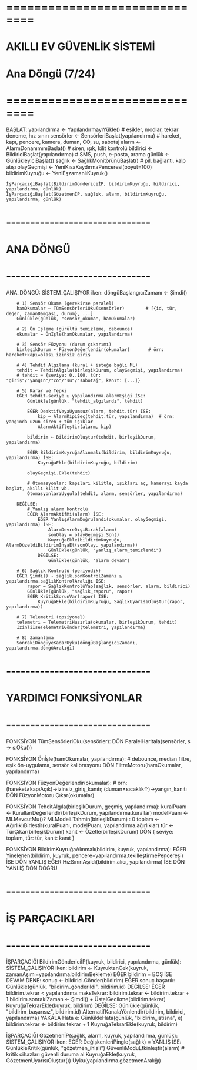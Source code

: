 # ==============================
# AKILLI EV GÜVENLİK SİSTEMİ
# Ana Döngü (7/24)
# ==============================

BAŞLAT:
    yapılandırma ← YapılandırmayıYükle()                 # eşikler, modlar, tekrar deneme, hız sınırı
    sensörler ← SensörleriBaşlat(yapılandırma)           # hareket, kapı, pencere, kamera, duman, CO, su, sabotaj
    alarm ← AlarmDonanımınıBaşlat()                      # siren, ışık, kilit kontrolü
    bildirici ← BildiriciBaşlat(yapılandırma)            # SMS, push, e-posta, arama
    günlük ← GünlükleyiciBaşlat()
    sağlık ← SağlıkMonitörünüBaşlat()                    # pil, bağlantı, kalp atışı
    olayGeçmişi ← YeniKısaKaydırmaPenceresi(boyut=100)
    bildirimKuyruğu ← YeniEşzamanlıKuyruk()

    İşParçacığıBaşlat(BildirimGöndericiİP, bildirimKuyruğu, bildirici, yapılandırma, günlük)
    İşParçacığıBaşlat(GözetmenİP, sağlık, alarm, bildirimKuyruğu, yapılandırma, günlük)

# ------------------------------
# ANA DÖNGÜ
# ------------------------------
ANA_DÖNGÜ:
    SİSTEM_ÇALIŞIYOR iken:
        döngüBaşlangıcıZamanı ← Şimdi()

        # 1) Sensör Okuma (gerekirse paralel)
        hamOkumalar ← TümSensörleriOku(sensörler)        # [{id, tür, değer, zamanDamgası, durum}, ...]
        Günlükle(günlük, "sensör_okuma", hamOkumalar)

        # 2) Ön İşleme (gürültü temizleme, debounce)
        okumalar ← Önİşle(hamOkumalar, yapılandırma)

        # 3) Sensör Füzyonu (durum çıkarımı)
        birleşikDurum ← FüzyonDeğerlendir(okumalar)       # örn: hareket+kapı=olası izinsiz giriş

        # 4) Tehdit Algılama (kural + isteğe bağlı ML)
        tehdit ← TehditAlgıla(birleşikDurum, olayGeçmişi, yapılandırma)
        # tehdit = {seviye: 0..100, tür: "giriş"/"yangın"/"co"/"su"/"sabotaj", kanıt: [...]}

        # 5) Karar ve Tepki
        EĞER tehdit.seviye ≥ yapılandırma.alarmEşiği İSE:
            Günlükle(günlük, "tehdit_algılandı", tehdit)

            EĞER DeaktifVeyaUyumsuz(alarm, tehdit.tür) İSE:
                kip ← AlarmKipiSeç(tehdit.tür, yapılandırma)  # örn: yangında uzun siren + tüm ışıklar
                AlarmAktifleştir(alarm, kip)

            bildirim ← BildirimOluştur(tehdit, birleşikDurum, yapılandırma)

            EĞER BildirimKuyruğaAlınmalı(bildirim, bildirimKuyruğu, yapılandırma) İSE:
                KuyruğaEkle(bildirimKuyruğu, bildirim)

            olayGeçmişi.Ekle(tehdit)

            # Otomasyonlar: kapıları kilitle, ışıkları aç, kamerayı kayda başlat, akıllı kilit vb.
            OtomasyonlarıUygula(tehdit, alarm, sensörler, yapılandırma)

        DEĞİLSE:
            # Yanlış alarm kontrolü
            EĞER AlarmAktifMi(alarm) İSE:
                EĞER YanlışAlarmDoğrulandı(okumalar, olayGeçmişi, yapılandırma) İSE:
                    AlarmDevreDışıBırak(alarm)
                    sonOlay ← olayGeçmişi.Son()
                    KuyruğaEkle(bildirimKuyruğu, AlarmDüzeldiBildirimİnşaEt(sonOlay, yapılandırma))
                    Günlükle(günlük, "yanlış_alarm_temizlendi")
                DEĞİLSE:
                    Günlükle(günlük, "alarm_devam")

        # 6) Sağlık Kontrolü (periyodik)
        EĞER Şimdi() - sağlık.sonKontrolZamanı ≥ yapılandırma.sağlıkKontrolAralığı İSE:
            rapor ← SağlıkKontrolüYap(sağlık, sensörler, alarm, bildirici)
            Günlükle(günlük, "sağlık_raporu", rapor)
            EĞER KritikSorunVar(rapor) İSE:
                KuyruğaEkle(bildirimKuyruğu, SağlıkUyarısıOluştur(rapor, yapılandırma))

        # 7) Telemetri (opsiyonel)
        telemetri ← TelemetriHazırla(okumalar, birleşikDurum, tehdit)
        İzinliİseTelemetriGönder(telemetri, yapılandırma)

        # 8) Zamanlama
        SonrakiDöngüyeKadarUyku(döngüBaşlangıcıZamanı, yapılandırma.döngüAralığı)

# ------------------------------
# YARDIMCI FONKSİYONLAR
# ------------------------------
FONKSİYON TümSensörleriOku(sensörler):
    DÖN ParalelHaritala(sensörler, s → s.Oku())

FONKSİYON Önİşle(hamOkumalar, yapılandırma):
    # debounce, median filtre, eşik ön-uygulama, sensör kalibrasyonu
    DÖN FiltreMotoru(hamOkumalar, yapılandırma)

FONKSİYON FüzyonDeğerlendir(okumalar):
    # örn: (hareket∧kapıAçık)→izinsiz_giriş_kanıtı; (duman∧sıcaklık↑)→yangın_kanıtı
    DÖN FüzyonMotoru.Çıkar(okumalar)

FONKSİYON TehditAlgıla(birleşikDurum, geçmiş, yapılandırma):
    kuralPuanı ← KurallarıDeğerlendir(birleşikDurum, yapılandırma.kurallar)
    modelPuanı ← MLMevcutMu()? MLModeli.Tahmin(birleşikDurum) : 0
    toplam ← AğırlıklıBirlestir(kuralPuanı, modelPuanı, yapılandırma.ağırlıklar)
    tür ← TürÇıkar(birleşikDurum)
    kanıt ← Özetle(birleşikDurum)
    DÖN { seviye: toplam, tür: tür, kanıt: kanıt }

FONKSİYON BildirimKuyruğaAlınmalı(bildirim, kuyruk, yapılandırma):
    EĞER Yinelenen(bildirim, kuyruk, pencere=yapılandırma.tekilleştirmePenceresi) İSE DÖN YANLIŞ
    EĞER HızSınırıAşıldı(bildirim.alıcı, yapılandırma) İSE DÖN YANLIŞ
    DÖN DOĞRU

# ------------------------------
# İŞ PARÇACIKLARI
# ------------------------------
İŞPARÇACIĞI BildirimGöndericiİP(kuyruk, bildirici, yapılandırma, günlük):
    SİSTEM_ÇALIŞIYOR iken:
        bildirim ← KuyruktanÇek(kuyruk, zamanAşımı=yapılandırma.bildirimBekleme)
        EĞER bildirim = BOŞ İSE DEVAM
        DENE:
            sonuç ← bildirici.Gönder(bildirim)
            EĞER sonuç.başarılı:
                Günlükle(günlük, "bildirim_gönderildi", bildirim.id)
            DEĞİLSE:
                EĞER bildirim.tekrar < yapılandırma.maksTekrar:
                    bildirim.tekrar ← bildirim.tekrar + 1
                    bildirim.sonrakiZaman ← Şimdi() + ÜstelGecikme(bildirim.tekrar)
                    KuyruğaTekrarEkle(kuyruk, bildirim)
                DEĞİLSE:
                    Günlükle(günlük, "bildirim_başarısız", bildirim.id)
                    AlternatifKanalaYönlendir(bildirim, bildirici, yapılandırma)
        YAKALA Hata e:
            GünlükleHata(günlük, "bildirim_istisna", e)
            bildirim.tekrar ← bildirim.tekrar + 1
            KuyruğaTekrarEkle(kuyruk, bildirim)

İŞPARÇACIĞI GözetmenİP(sağlık, alarm, kuyruk, yapılandırma, günlük):
    SİSTEM_ÇALIŞIYOR iken:
        EĞER DeğişkenleriPingle(sağlık) = YANLIŞ İSE:
            GünlükleKritik(günlük, "gözetmen_ihlali")
            GüvenliModuEtkinleştir(alarm)                 # kritik cihazları güvenli duruma al
            KuyruğaEkle(kuyruk, GözetmenUyarısıOluştur())
        Uyku(yapılandırma.gözetmenAralığı)
